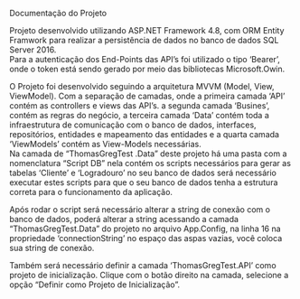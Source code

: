 Documentação do Projeto

Projeto desenvolvido utilizando ASP.NET Framework 4.8, com ORM Entity Framwork para realizar a persistência de dados no banco de dados SQL Server 2016.  
Para a autenticação dos End-Points das API’s foi utilizado o tipo ‘Bearer’, onde o token está sendo gerado por meio das bibliotecas Microsoft.Owin.  
 
O Projeto foi desenvolvido seguindo a arquitetura MVVM (Model, View, ViewModel). Com a separação de camadas, onde a primeira camada ‘API’ contém as controllers e views das API’s. a segunda camada ‘Busines’, contém as regras do negócio, a terceira camada ‘Data’ contém toda a infraestrutura de comunicação com o banco de dados, interfaces, repositórios, entidades e mapeamento das entidades e a quarta camada ‘ViewModels’ contém as View-Models necessárias.  
Na camada de “ThomasGregTest .Data” deste projeto há uma pasta com a nomenclatura “Script DB” 
nela contém os scripts necessários para gerar as tabelas ‘Cliente’ e ‘Logradouro’ no seu banco de dados será necessário executar estes scripts para que o seu banco de dados tenha a estrutura correta para o funcionamento da aplicação.  
 
  
 
Após rodar o script será necessário alterar a string de conexão com o banco de dados, poderá alterar a string acessando a camada “ThomasGregTest.Data” do projeto no arquivo App.Config, na linha 16 na propriedade ‘connectionString’ no espaço das aspas vazias, você coloca sua string de conexão.

 

Também será necessário definir a camada ‘ThomasGregTest.API’ como projeto de inicialização. Clique com o botão direito na camada, selecione a opção “Definir como Projeto de Inicialização”.

